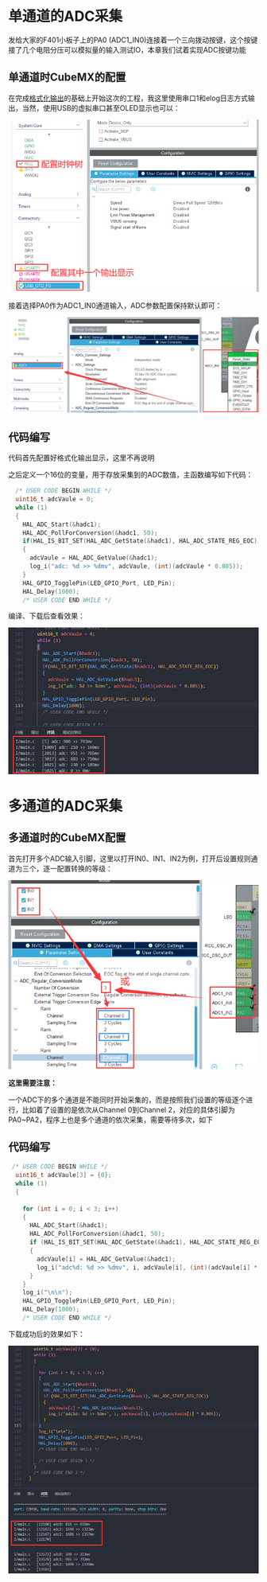 # 单通道的ADC采集

发给大家的F401小板子上的PA0 (ADC1_IN0)连接着一个三向拨动按键，这个按键接了几个电阻分压可以模拟量的输入测试IO，本章我们试着实现ADC按键功能 

## 单通道时CubeMX的配置
 
在完成[格式化输出](./STM32串口/格式化输出.md)的基础上开始这次的工程，我这里使用串口1和elog日志方式输出，当然，使用USB的虚拟串口甚至OLED显示也可以：

![](图片/输出显示.png)

接着选择PA0作为ADC1_IN0通道输入，ADC参数配置保持默认即可：

![](图片/单通道的IO口.png)

## 代码编写

代码首先配置好格式化输出显示，这里不再说明

之后定义一个16位的变量，用于存放采集到的ADC数值，主函数编写如下代码：

```c
  /* USER CODE BEGIN WHILE */
  uint16_t adcVaule = 0;
  while (1)
  {
    HAL_ADC_Start(&hadc1);
    HAL_ADC_PollForConversion(&hadc1, 50);
    if(HAL_IS_BIT_SET(HAL_ADC_GetState(&hadc1), HAL_ADC_STATE_REG_EOC))
    {
      adcVaule = HAL_ADC_GetValue(&hadc1);
      log_i("adc: %d >> %dmv", adcVaule, (int)(adcVaule * 0.805));
    }
    HAL_GPIO_TogglePin(LED_GPIO_Port, LED_Pin);
    HAL_Delay(1000);
    /* USER CODE END WHILE */
```

编译、下载后查看效果：

![](图片/阻塞单通道效果.png)



# 多通道的ADC采集

## 多通道时的CubeMX配置

首先打开多个ADC输入引脚，这里以打开IN0、IN1、IN2为例，打开后设置规则通道为三个，逐一配置转换的等级：

![](图片/开启多个通道.png)

**这里需要注意：**

一个ADC下的多个通道是不能同时开始采集的，而是按照我们设置的等级逐个进行，比如着了设置的是依次从Channel 0到Channel 2，对应的具体引脚为PA0~PA2，程序上也是多个通道的依次采集，需要等待多次，如下

## 代码编写

```c
 /* USER CODE BEGIN WHILE */
  uint16_t adcVaule[3] = {0};
  while (1)
  {

    for (int i = 0; i < 3; i++)
    {
      HAL_ADC_Start(&hadc1);
      HAL_ADC_PollForConversion(&hadc1, 50);
      if (HAL_IS_BIT_SET(HAL_ADC_GetState(&hadc1), HAL_ADC_STATE_REG_EOC))
      {
        adcVaule[i] = HAL_ADC_GetValue(&hadc1);
        log_i("adc%d: %d >> %dmv", i, adcVaule[i], (int)(adcVaule[i] * 0.805));
      }
    }
    log_i("\n\n");
    HAL_GPIO_TogglePin(LED_GPIO_Port, LED_Pin);
    HAL_Delay(1000);
    /* USER CODE END WHILE */

```

下载成功后的效果如下：

![](图片\阻塞多通道效果.png)
